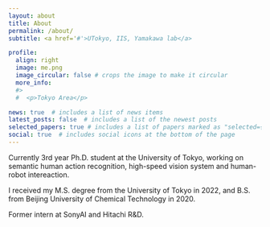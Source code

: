 ```yaml
---
layout: about
title: About
permalink: /about/
subtitle: <a href='#'>UTokyo, IIS, Yamakawa lab</a> 

profile:
  align: right
  image: me.png
  image_circular: false # crops the image to make it circular
  more_info: 
  #>
  #  <p>Tokyo Area</p>

news: true  # includes a list of news items
latest_posts: false  # includes a list of the newest posts
selected_papers: true # includes a list of papers marked as "selected={true}"
social: true  # includes social icons at the bottom of the page
---
```


Currently 3rd year Ph.D. student at the University of Tokyo, working on semantic human action recognition, high-speed vision system and human-robot intereaction.

I received my M.S. degree from the University of Tokyo in 2022, and B.S. from Beijing University of Chemical Technology in 2020.

Former intern at SonyAI and Hitachi R&D.

<!-- I am looking for opportunities of internship in ML, CV, Robotics field. Contact me if you are willing to offer any. (Doesn't need to be in Tokyo area)  -->


<!-- Write your biography here. Tell the world about yourself. Link to your favorite [subreddit](http://reddit.com). You can put a picture in, too. The code is already in, just name your picture `prof_pic.jpg` and put it in the `img/` folder.

Put your address / P.O. box / other info right below your picture. You can also disable any of these elements by editing `profile` property of the YAML header of your `_pages/about.md`. Edit `_bibliography/papers.bib` and Jekyll will render your [publications page](/al-folio/publications/) automatically.

Link to your social media connections, too. This theme is set up to use [Font Awesome icons](https://fontawesome.com/) and [Academicons](https://jpswalsh.github.io/academicons/), like the ones below. Add your Facebook, Twitter, LinkedIn, Google Scholar, or just disable all of them. -->